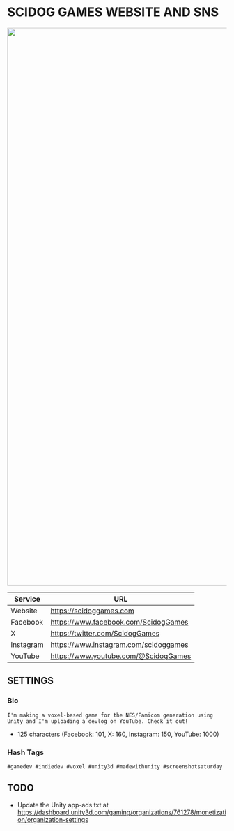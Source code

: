 # SCIDOG GAMES WEBSITE AND SNS
<img src="https://scidoggames.com/images/blog/our-website-is-opened/1-1920x1020.webp" width="1280">

| Service | URL |
| --- | --- |
| Website | https://scidoggames.com |
| Facebook | https://www.facebook.com/ScidogGames |
| X | https://twitter.com/ScidogGames |
| Instagram | https://www.instagram.com/scidoggames |
| YouTube | https://www.youtube.com/@ScidogGames |

## SETTINGS
### Bio
```
I'm making a voxel-based game for the NES/Famicom generation using Unity and I'm uploading a devlog on YouTube. Check it out!
```
- 125 characters (Facebook: 101, X: 160, Instagram: 150, YouTube: 1000)
### Hash Tags
```
#gamedev #indiedev #voxel #unity3d #madewithunity #screenshotsaturday
```

## TODO
- Update the Unity app-ads.txt at https://dashboard.unity3d.com/gaming/organizations/761278/monetization/organization-settings

